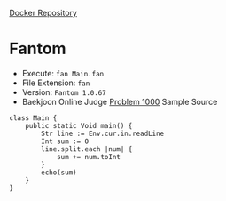 [Docker Repository](https://registry.hub.docker.com/u/baekjoon/onlinejudge-fantom)

# Fantom

* Execute: `fan Main.fan`
* File Extension: `fan`
* Version: `Fantom 1.0.67`
* Baekjoon Online Judge [Problem 1000](https://www.acmicpc.net/problem/1000) Sample Source
````
class Main {
    public static Void main() {
        Str line := Env.cur.in.readLine
        Int sum := 0
        line.split.each |num| {
            sum += num.toInt
        }
        echo(sum)
    }
}
````


